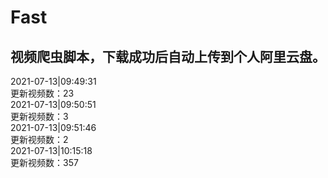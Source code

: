
# Fast

## 视频爬虫脚本，下载成功后自动上传到个人阿里云盘。

2021-07-13|09:49:31  
更新视频数：23  
2021-07-13|09:50:51  
更新视频数：3  
2021-07-13|09:51:46  
更新视频数：2  
2021-07-13|10:15:18  
更新视频数：357  